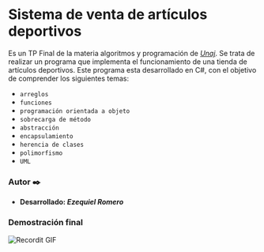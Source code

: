 # Sistema de venta de artículos deportivos 

Es un TP Final de la materia algoritmos y programación de _[Unaj](https://www.unaj.edu.ar/)_. Se trata de realizar un programa que implementa el funcionamiento de una tienda de artículos deportivos. Este programa esta desarrollado en C#, con el objetivo de comprender los siguientes temas: 

* `arreglos`
* `funciones`
* `programación orientada a objeto`
* `sobrecarga de método`
* `abstracción`
* `encapsulamiento`
* `herencia de clases`
* `polimorfismo`
* `UML`

### Autor ✒️

* **Desarrollado: _Ezequiel Romero_** 
### Demostración final 
![Recordit GIF](http://g.recordit.co/I9Eno3hsXb.gif)



















